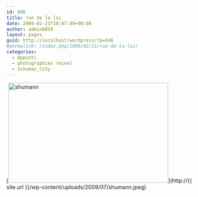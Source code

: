 ```yaml
---
id: 846
title: rue de la loi
date: 2009-02-21T18:07:49+00:00
author: admin6059
layout: pages
guid: http://localhost/wordpress/?p=846
#permalink: /index.php/2009/02/21/rue-de-la-loi/
categories:
  - Appunti
  - photographies (mine)
  - Schuman_City
---
```

[<img class="aligncenter wp-image-845 size-full" title="shumann" src="http://{{ site.url }}/wp-content/uploads/2009/07/shumann.jpeg" alt="shumann" width="417" height="261" srcset="http://{{ site.url }}/wp-content/uploads/2009/07/shumann.jpeg 417w, http://{{ site.url }}/wp-content/uploads/2009/07/shumann-300x188.jpeg 300w" sizes="(max-width: 417px) 100vw, 417px" />](http://{{ site.url }}/wp-content/uploads/2009/07/shumann.jpeg)